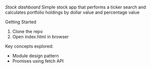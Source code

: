 *Stock dashboard*
Simple stock app that performs a ticker search and calculates portfolio holdings by dollar value and percentage value

Getting Started
1. Clone the repo 
3. Open index.html in browser

Key concepts explored:
- Module design pattern
- Promises using fetch API

